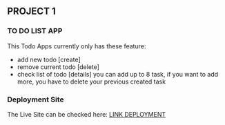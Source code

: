 ## PROJECT 1

### TO DO LIST APP
This Todo Apps currently only has these feature:
- add new todo [create]
- remove current todo [delete]
- check list of todo [details] you can add up to 8 task, if you want to add more, you have to delete your previous created task

### Deployment Site

The Live Site can be checked here: [LINK DEPLOYMENT](https://todo-list-app-drab.vercel.app/)
